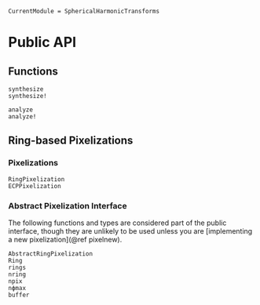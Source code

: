 ```@meta
CurrentModule = SphericalHarmonicTransforms
```
# Public API

## Functions

```@docs
synthesize
synthesize!
```

```@docs
analyze
analyze!
```

## Ring-based Pixelizations

### Pixelizations

```@docs
RingPixelization
ECPPixelization
```

### Abstract Pixelization Interface

The following functions and types are considered part of the public interface, though
they are unlikely to be used unless you are
[implementing a new pixelization](@ref pixelnew).

```@docs
AbstractRingPixelization
Ring
rings
nring
npix
nϕmax
buffer
```

